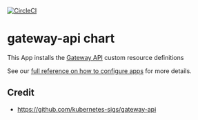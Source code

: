 [![CircleCI](https://dl.circleci.com/status-badge/img/gh/giantswarm/gateway-api/tree/main.svg?style=svg)](https://dl.circleci.com/status-badge/redirect/gh/giantswarm/gateway-api/tree/main)

# gateway-api chart

This App installs the [Gateway API](https://gateway-api.sigs.k8s.io/) custom resource definitions

See our [full reference on how to configure apps](https://docs.giantswarm.io/getting-started/app-platform/app-configuration/) for more details.

## Credit

- https://github.com/kubernetes-sigs/gateway-api

